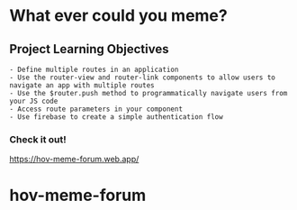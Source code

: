 # What ever could you meme? 

## Project Learning Objectives
```
- Define multiple routes in an application
- Use the router-view and router-link components to allow users to navigate an app with multiple routes
- Use the $router.push method to programmatically navigate users from your JS code
- Access route parameters in your component
- Use firebase to create a simple authentication flow
```


### Check it out!
https://hov-meme-forum.web.app/
# hov-meme-forum
